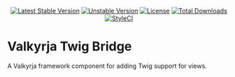 <p align="center">
    <a href="https://packagist.org/packages/valkyrja/valkyrja-twig"><img src="https://poser.pugx.org/valkyrja/valkyrja-twig/v/stable.svg" alt="Latest Stable Version"></a>
    <a href="https://packagist.org/packages/valkyrja/valkyrja-twig"><img src="https://poser.pugx.org/valkyrja/valkyrja-twig/v/unstable" alt="Unstable Version"></a>
    <a href="https://packagist.org/packages/valkyrja/valkyrja-twig"><img src="https://poser.pugx.org/valkyrja/valkyrja-twig/license.svg" alt="License"></a>
    <a href="https://packagist.org/packages/valkyrja/valkyrja-twig"><img src="https://poser.pugx.org/valkyrja/valkyrja-twig/d/total.svg" alt="Total Downloads"></a>
    <a href="https://styleci.io/repos/92638776"><img src="https://styleci.io/repos/92638776/shield?branch=master" alt="StyleCI"></a>
</p>

# Valkyrja Twig Bridge

A Valkyrja framework component for adding Twig support for views.
